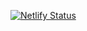 [![Netlify Status](https://api.netlify.com/api/v1/badges/8cea6d17-f4f1-4bb8-923b-e729d935172b/deploy-status)](https://app.netlify.com/sites/working-with-express/deploys)